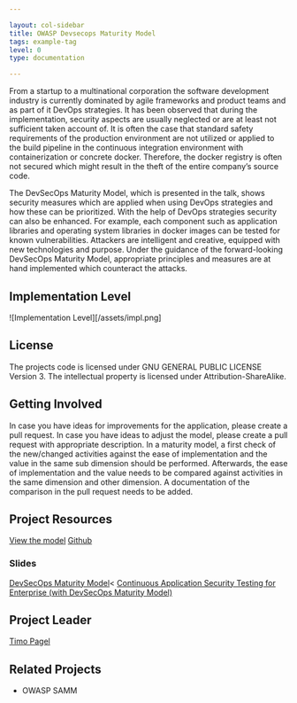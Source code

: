 ```yaml
---

layout: col-sidebar
title: OWASP Devsecops Maturity Model
tags: example-tag
level: 0
type: documentation

---
```


From a startup to a multinational corporation the software development industry is currently dominated by agile frameworks and product teams and as part of it DevOps strategies. It has been observed that during the implementation, security aspects are usually neglected or are at least not sufficient taken account of. It is often the case that standard safety requirements of the production environment are not utilized or applied to the build pipeline in the continuous integration environment with containerization or concrete docker. Therefore, the docker registry is often not secured which might result in the theft of the entire company’s source code.

The DevSecOps Maturity Model, which is presented in the talk, shows security measures which are applied when using DevOps strategies and how these can be prioritized.
With the help of DevOps strategies security can also be enhanced. For example, each component such as application libraries and operating system libraries in docker images can be tested for known vulnerabilities.
Attackers are intelligent and creative, equipped with new technologies and purpose. Under the guidance of the forward-looking DevSecOps Maturity Model, appropriate principles and measures are at hand implemented which counteract the attacks.

## Implementation Level
![Implementation Level][/assets/impl.png]

## License
The projects code is licensed under GNU GENERAL PUBLIC LICENSE Version 3. The intellectual property is licensed under Attribution-ShareAlike.

## Getting Involved
In case you have ideas for improvements for the application, please create a pull request.
In case you have ideas to adjust the model, please create a pull request with appropriate description. In a maturity model, a first check of the new/changed activities against the ease of implementation and the value in the same sub dimension should be performed. Afterwards, the ease of implementation and the value needs to be compared against activities in the same dimension and other dimension. A documentation of the comparison in the pull request needs to be added.
## Project Resources
<a href="https://dsomm.timo-pagel.de">View the model</a>
<a href="https://github.com/wurstbrot/DevSecOps-MaturityModel">Github</a>

### Slides
<a href="https://docs.google.com/presentation/d/1rrbyXqxy3LXAJNPFrVH99mj_BNaJKymMsXZItYArWEM/edit?usp=sharing">DevSecOps Maturity Model</a><
<a href="https://docs.google.com/presentation/d/1dAewXIHgBEKHKwBPpM5N_G2eM6PRpduoGJrp6R6pNUI/edit?usp=sharing">Continuous Application Security Testing for Enterprise (with DevSecOps Maturity Model)</a>

## Project Leader
<a href="mailto://timo.pagel@owasp.org">Timo Pagel</a>

## Related Projects
* OWASP SAMM
